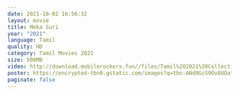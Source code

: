 ```yaml
---
date: 2021-10-02 16:56:32
layout: movie
title: Meka Suri
year: "2021"
language: Tamil
quality: HD
category: Tamil Movies 2021
size: 500MB
video: http://download.mobilerockers.fun//files/Tamil%202021%20Collection/Meka%20Suri%20(2021)/Meka%20Suri%20(2021)%20Full%20Movies/Meka%20Suri%20(2021)%20HDRip/Meka%20Suri%20(2021)%20HDRip%20Single%20Part.mp4
poster: https://encrypted-tbn0.gstatic.com/images?q=tbn:ANd9GcS9Ov8UOatOUIVvXgG1ugZsrU34-i1xgzLOvA&usqp=CAU
paginate: false
---
```

